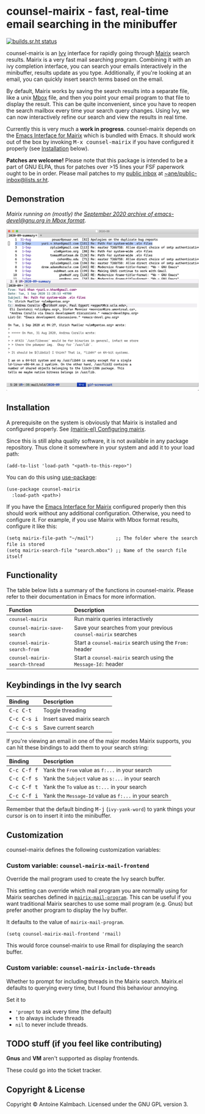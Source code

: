 # counsel-mairix - fast, real-time email searching in the minibuffer
[![builds.sr.ht status](https://builds.sr.ht/~ane/counsel-mairix.svg)](https://builds.sr.ht/~ane/counsel-mairix?)

counsel-mairix is an [Ivy](https://github.com/abo-abo/swiper) interface for rapidly going through [Mairix](https://github.com/vandry/mairix) search
results.  Mairix is a very fast mail searching program.  Combining it with an
ivy completion interface, you can search your emails interactively in the
minibuffer, results update as you type. Additionally, if you're looking at an
email, you can quickly insert search terms based on the email.

By default, Mairix works by saving the search results into a separate
file, like a unix [Mbox](https://en.wikipedia.org/wiki/Mbox) file, and then you point your email program to that file
to display the result. This can be quite inconvenient, since you have to reopen
the search mailbox every time your search query changes. Using Ivy, we can now
interactively refine our search and view the results in real time.

Currently this is very much a **work in progress**. counsel-mairix depends on the
[Emacs Interface for Mairix](https://www.gnu.org/software/emacs/manual/html_node/mairix-el/index.html) which is bundled with Emacs. It should work out of
the box by invoking <kbd>M-x counsel-mairix</kbd> if you have configured it properly (see
[Installation](#installation) below).

**Patches are welcome!** Please note that this package is intended to be a part
of GNU ELPA, thus for patches over >15 lines your FSF paperwork ought to be in
order. Please mail patches to my [public inbox](https://lists.sr.ht/~ane/public-inbox) at [~ane/public-inbox@lists.sr.ht](mailto:~ane/public-inbox@lists.sr.ht).

## Demonstration

*Mairix running on (mostly) the [September 2020 archive of emacs-devel@gnu.org in Mbox format](https://lists.gnu.org/archive/mbox/emacs-devel/2020-09)*.

![image](./demo.gif)

## Installation

A prerequisite on the system is obviously that Mairix is installed and
configured properly. See [(mairix-el) Configuring mairix](https://www.gnu.org/software/emacs/manual/html_node/mairix-el/Configuring-mairix.html). 
 
Since this is still alpha quality software, it is not available in any package
repository. Thus clone it somewhere in your system and add it to your load path:

``` emacs-lisp
(add-to-list 'load-path "<path-to-this-repo>")
```

You can do this using [use-package](http://github.com/jwiegley/use-package):

``` emacs-lisp
(use-package counsel-mairix
  :load-path <path>)
```

If you have the [Emacs Interface for Mairix](https://www.gnu.org/software/emacs/manual/html_node/mairix-el/index.html) configured properly then this should
work without any additional configuration. Otherwise, you need to configure it.
For example, if you use Mairix with Mbox format results, configure it like this:

 ``` emacs-lisp
(setq mairix-file-path "~/mail")        ;; The folder where the search file is stored
(setq mairix-search-file "search.mbox") ;; Name of the search file itself
```

## Functionality

The table below lists a summary of the functions in counsel-mairix.  Please
refer to their documentation in Emacs for more information.

| Function                       | Description                                                     |
|:-------------------------------|:----------------------------------------------------------------|
| `counsel-mairix`               | Run mairix queries interactively                                |
| `counsel-mairix-save-search`   | Save your searches from your previous `counsel-mairix` searches |
| `counsel-mairix-search-from`   | Start a `counsel-mairix` search using the `From:` header        |
| `counsel-mairix-search-thread` | Start a `counsel-mairix` search using the `Message-Id:` header  |

## Keybindings in the Ivy search

| Binding              | Description                |
|:---------------------|:---------------------------|
| <kbd>C-c C-t</kbd>   | Toggle threading           |
| <kbd>C-c C-s i</kbd> | Insert saved mairix search |
| <kbd>C-c C-s s</kbd> | Save current search        |

If you're viewing an email in one of the major modes Mairix supports, you can
hit these bindings to add them to your search string:

| Binding              | Description                                           |
|:---------------------|:------------------------------------------------------|
| <kbd>C-c C-f f</kbd> | Yank the `From` value as `f:...` in your search       |
| <kbd>C-c C-f s</kbd> | Yank the `Subject` value as `s:...` in your search    |
| <kbd>C-c C-f t</kbd> | Yank the `To` value as `t:...` in your search         |
| <kbd>C-c C-f i</kbd> | Yank the `Message-Id` value as `f:...` in your search |

Remember that the default binding <kbd>M-j</kbd> (`ivy-yank-word`) to yank
things your cursor is on to insert it into the minibuffer.

## Customization

counsel-mairix defines the following customization variables:

### Custom variable: `counsel-mairix-mail-frontend`

Override the mail program used to create the Ivy search buffer. 

This setting can override which mail program you are normally using for Mairix
searches defined in [`mairix-mail-program`](https://www.gnu.org/software/emacs/manual/html_node/mairix-el/Extending.html). This can be useful if you want
traditional Mairix searches to use some mail program (e.g. Gnus) but prefer
another program to display the Ivy buffer.

It defaults to the value of `mairix-mail-program`.

``` emacs-lisp
(setq counsel-mairix-mail-frontend 'rmail)
```

This would force counsel-mairix to use Rmail for displaying the search buffer.

### Custom variable: `counsel-mairix-include-threads`

Whether to prompt for including threads in the Mairix search. Mairix.el defaults
to querying every time, but I found this behaviour annoying.

Set it to

  * `'prompt` to ask every time (the default)
  * `t` to always include threads
  * `nil` to never include threads.

## TODO stuff (if you feel like contributing)

**Gnus** and **VM** aren't supported as display frontends.

These could go into the ticket tracker.

## Copyright & License

Copyright &copy; Antoine Kalmbach. Licensed under the GNU GPL version 3.
